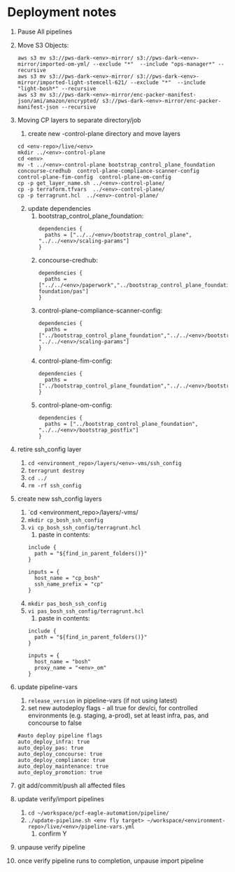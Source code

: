 # Deployment notes

1. Pause All pipelines
2. Move S3 Objects:
   ```shell
   aws s3 mv s3://pws-dark-<env>-mirror/ s3://pws-dark-<env>-mirror/imported-om-yml/ --exclude "*"  --include "ops-manager*" --recursive
   aws s3 mv s3://pws-dark-<env>-mirror/ s3://pws-dark-<env>-mirror/imported-light-stemcell-621/ --exclude "*"  --include "light-bosh*" --recursive
   aws s3 mv s3://pws-dark-<env>-mirror/enc-packer-manifest-json/ami/amazon/encrypted/ s3://pws-dark-<env>-mirror/enc-packer-manifest-json --recursive
   ```

3. Moving CP layers to separate directory/job
    1. create new <env>-control-plane directory and move layers
    ```
    cd <env-repo>/live/<env>
    mkdir ../<env>-control-plane
    cd <env>
    mv -t ../<env>-control-plane bootstrap_control_plane_foundation  concourse-credhub  control-plane-compliance-scanner-config  control-plane-fim-config  control-plane-om-config
    cp -p get_layer_name.sh ../<env>-control-plane/
    cp -p terraform.tfvars  ../<env>-control-plane/
    cp -p terragrunt.hcl  ../<env>-control-plane/
    ```
   2. update dependencies
      1. bootstrap_control_plane_foundation:
         ```hcl
         dependencies {
           paths = ["../../<env>/bootstrap_control_plane", "../../<env>/scaling-params"]
         }
         ```
      2. concourse-credhub:
         ```hcl
         dependencies {
           paths = ["../../<env>/paperwork","../bootstrap_control_plane_foundation","../../<env>-foundation/pas"]
         }
         ```
      3. control-plane-compliance-scanner-config:
         ```hcl
         dependencies {
           paths = ["../bootstrap_control_plane_foundation","../../<env>/bootstrap_control_plane","../../<env>/paperwork", "../../<env>/scaling-params"]
         }
         ```
      4. control-plane-fim-config:
         ```hcl
         dependencies {
           paths = ["../bootstrap_control_plane_foundation","../../<env>/bootstrap_control_plane","../../<env>/paperwork"]
         }
         ```
      5. control-plane-om-config:
         ```hcl
         dependencies {
           paths = ["../bootstrap_control_plane_foundation", "../../<env>/bootstrap_postfix"]
         }
         ```
4. retire ssh_config layer
   1. `cd <environment_repo>/layers/<env>-vms/ssh_config`
   2. `terragrunt destroy`
   3. `cd ../`
   4. `rm -rf ssh_config`
5. create new ssh_config layers
   1. `cd <environment_repo>/layers/<env>-vms/
   2. `mkdir cp_bosh_ssh_config`
   3. `vi cp_bosh_ssh_config/terragrunt.hcl`
      1. paste in contents:
      ```hcl
      include {
        path = "${find_in_parent_folders()}"
      }

      inputs = {
        host_name = "cp_bosh"
        ssh_name_prefix = "cp"
      }
      ```
   4. `mkdir pas_bosh_ssh_config`
   5. `vi pas_bosh_ssh_config/terragrunt.hcl`
      1. paste in contents:
      ```hcl
      include {
        path = "${find_in_parent_folders()}"
      }

      inputs = {
        host_name = "bosh"
        proxy_name = "<env>_om"
      }
      ```
6. update pipeline-vars
   1. `release_version` in pipeline-vars (if not using latest)
   2. set new autodeploy flags - all true for dev/ci, for controlled environments (e.g. staging, a-prod), set at least infra, pas, and concourse to false
   ```hcl
   #auto deploy pipeline flags
   auto_deploy_infra: true
   auto_deploy_pas: true
   auto_deploy_concourse: true
   auto_deploy_compliance: true
   auto_deploy_maintenance: true
   auto_deploy_promotion: true
   ```
7. git add/commit/push all affected files
8. update verify/import pipelines
   1. `cd ~/workspace/pcf-eagle-automation/pipeline/`
   2. `./update-pipeline.sh <env fly target> ~/workspace/<environment-repo>/live/<env>/pipeline-vars.yml`
      1. confirm Y
9. unpause verify pipeline
10. once verify pipeline runs to completion, unpause import pipeline
     ```